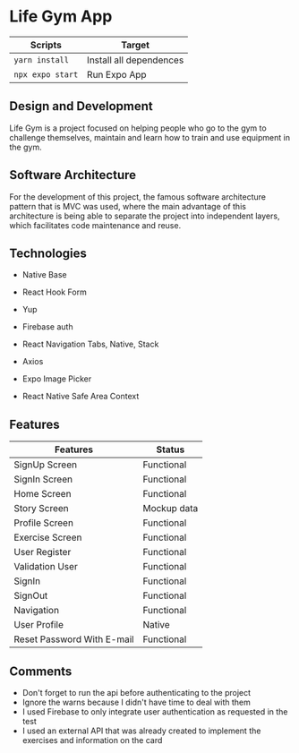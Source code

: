 # Life Gym App

| Scripts          | Target                  |
| ---------------- | ----------------------- |
| `yarn install`    | Install all dependences |
| `npx expo start` | Run Expo App            |

## Design and Development

Life Gym is a project focused on helping people who go to the gym to challenge themselves, maintain and learn how to train and use equipment in the gym.

## Software Architecture

For the development of this project, the famous software architecture pattern that is MVC was used, where the main advantage of this architecture is being able to separate the project into independent layers, which facilitates code maintenance and reuse.

## Technologies

- Native Base

- React Hook Form

- Yup

- Firebase auth

- React Navigation Tabs, Native, Stack

- Axios

- Expo Image Picker

- React Native Safe Area Context

## Features

| Features                   | Status      |
| -------------------------- | ----------- |
| SignUp Screen              | Functional  |
| SignIn Screen              | Functional  |
| Home Screen                | Functional  |
| Story Screen               | Mockup data |
| Profile Screen             | Functional  |
| Exercise Screen            | Functional  |
| User Register              | Functional  |
| Validation User            | Functional  |
| SignIn                     | Functional  |
| SignOut                    | Functional  |
| Navigation                 | Functional  |
| User Profile               | Native      |
| Reset Password With E-mail | Functional  |

## Comments

- Don't forget to run the api before authenticating to the project
- Ignore the warns because I didn't have time to deal with them
- I used Firebase to only integrate user authentication as requested in the test
- I used an external API that was already created to implement the exercises and information on the card
